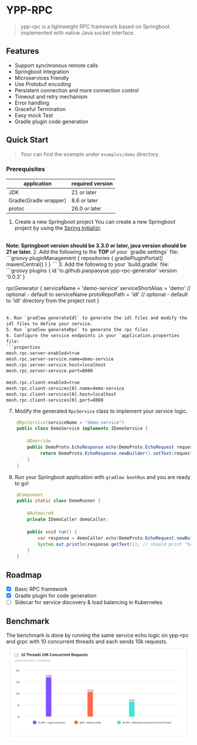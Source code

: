 # YPP-RPC

> ypp-rpc is a lightweight RPC framework based on Springboot implemented with native Java socket interface.

## Features

- Support synchronous remote calls
- Springboot integration
- Microservices friendly
- Use Protobuf encoding
- Persistent connection and more connection control
- Timeout and retry mechanism
- Error handling
- Graceful Termination
- Easy mock Test
- Gradle plugin code generation

## Quick Start

> Your can find the example under `examples/demo` directory.

### Prerequisites

| application            | required version |
|------------------------|------------------|
| JDK                    | 21 or later      |
| Gradle(Gradle wrapper) | 8.6 or later     |
| protoc                 | 26.0 or later    |

1. Create a new Springboot project
You can create a new Springboot project by using the [Spring Initializr](https://start.spring.io/).
</br>
<b> Note: Springboot version should be 3.3.0 or later, java version should be 21 or later. </b>
2. Add the following to the <b>TOP</b> of your `gradle.settings` file:
```groovy
pluginManagement {
    repositories {
        gradlePluginPortal()
        mavenCentral()
    }
}
```
3. Add the following to your `build.gradle` file:
```groovy
plugins {
    id 'io.github.paopaoyue.ypp-rpc-generator' version '0.0.3'
}

rpcGenerator {
    serviceName = 'demo-service'
    serviceShortAlias = 'demo' // optional - default to serviceName
    protoRepoPath = 'idl' // optional - default to 'idl' directory from the project root
}
```

4. Run `gradlew generateIdl` to generate the idl files and modify the idl files to define your service.
5. Run `gradlew generateRpc` to generate the rpc files
6. Configure the service endpoints in your `application.properties file:
```properties
mesh.rpc.server-enabled=true
mesh.rpc.server-service.name=demo-service
mesh.rpc.server-service.host=localhost
mesh.rpc.server-service.port=8080

mesh.rpc.client-enabled=true
mesh.rpc.client-services[0].name=demo-service
mesh.rpc.client-services[0].host=localhost
mesh.rpc.client-services[0].port=8080
```
7. Modify the generated `RpcService` class to implement your service logic.
```Java
    @RpcService(serviceName = "demo-service")
    public class DemoService implements IDemoService {
    
        @Override
        public DemoProto.EchoResponse echo(DemoProto.EchoRequest request) {
             return DemoProto.EchoResponse.newBuilder().setText(request.getText()).build();
        }
    }
```
8. Run your Springboot application with `gradlew bootRun` and you are ready to go!
```Java
    @Component
    public static class DemoRunner {

        @Autowired
        private IDemoCaller demoCaller;

        public void run() {
            var response = demoCaller.echo(DemoProto.EchoRequest.newBuilder().setText("hello world").build(), new CallOption());
            System.out.println(response.getText()); // should print "hello world"
        }
    }
```

## Roadmap

- [X] Basic RPC framework
- [X] Gradle plugin for code generation
- [ ] Sidecar for service discovery & load balancing in Kubernetes

## Benchmark
The benchmark is done by running the same service echo logic on ypp-rpc and grpc with 10 concurrent threads and each sends 10k requests.
![benchmark](benchmark.png)